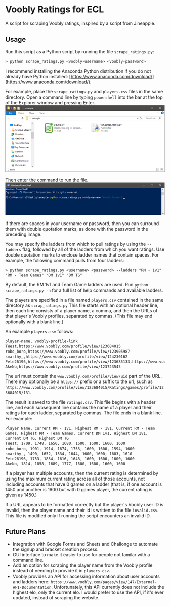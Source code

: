# Voobly Ratings for ECL

A script for scraping Voobly ratings, inspired by a script from Jineapple.

## Usage

Run this script as a Python script by running the file `scrape_ratings.py`:
```
> python scrape_ratings.py <voobly-username> <voobly-password>
```
I recommend installing the Anaconda Python distribution if you do not already have Python installed: [https://www.anaconda.com/download/](https://www.anaconda.com/download/).

For example, place the `scrape_ratings.py` and `players.csv` files in the same directory.
Open a command line by typing `powershell` into the bar at the top of the Explorer window and pressing Enter.
![File Structure](images/file-structure.png "File Structure")

Then enter the command to run the file.
![Command Input](images/command-input.png "Command Input")

If there are spaces in your username or password, then you can surround them with double quotation marks, as done with the password in the preceding image.

You may specify the ladders from which to pull ratings by using the `--ladders` flag, followed by all of the ladders from which you want ratings.
Use double quotation marks to enclose ladder names that contain spaces.
For example, the following command pulls from four ladders:
```
> python scrape_ratings.py <username> <password> --ladders "RM - 1v1" "RM - Team Games" "DM 1v1" "DM TG"
```
By default, the RM 1v1 and Team Game ladders are used.
Run `python scrape_ratings.py -h` for a full list of help commands and available ladders.

The players are specified in a file named `players.csv` contained in the same directory as `scrap_ratings.py`
This file starts with an optional header line, then each line consists of a player name, a comma, and then the URLs of that player's Voobly profiles, separated by commas.
(This file may end optionally with a blank line.)

An example `players.csv` follows:
```
player-name, voobly-profile-link
TWest,https://www.voobly.com/profile/view/123684015
robo_boro,https://www.voobly.com/profile/view/123905987
smarthy_,https://www.voobly.com/profile/view/124230162
Pete26196,https://www.voobly.com/profile/view/123685133,https://www.voobly.com/profile/view/124976639
AkeNo,https://www.voobly.com/profile/view/123723545
```

The url must contain the `www.voobly.com/profile/view/uid` part of the URL.
There may optionally be a `https://` prefix or a suffix to the url, such as `https://www.voobly.com/profile/view/123684015/Ratings/games/profile/123684015/131`.

The result is saved to the file `ratings.csv`.
This file begins with a header line, and each subsequent line contains the name of a player and their ratings for each ladder, separated by commas.
The file ends in a blank line.
For example:
```
Player Name, Current RM - 1v1, Highest RM - 1v1, Current RM - Team Games, Highest RM - Team Games, Current DM 1v1, Highest DM 1v1, Current DM TG, Highest DM TG
TWest, 1709, 1748, 1650, 1680, 1600, 1600, 1600, 1600
robo_boro, 1901, 1914, 1674, 1753, 1600, 1600, 1594, 1600
smarthy_, 1490, 1652, 1534, 1644, 1600, 1600, 1603, 1610
Pete26196, 1753, 1834, 1616, 1648, 1600, 1600, 1600, 1600
AkeNo, 1814, 1858, 1689, 1777, 1600, 1600, 1600, 1600

```

If a player has multiple accounts, then the current rating is determined by using the maximum current rating across all of those accounts, not including accounts that have 0 games on a ladder (that is, if one account is 1450 and another is 1600 but with 0 games player, the current rating is given as 1450.)

If a URL appears to be formatted correctly but the player's Voobly user ID is invalid, then the player name and their id is written to the file `invalid.csv`.
This file is modified only if running the script encounters an invalid ID.

## Future Plans
* Integration with Google Forms and Sheets and Challonge to automate the signup and bracket creation process.
* GUI interface to make it easier to use for people not familar with a command line.
* Add an option for scraping the player name from the Voobly profile instead of needing to provide it in `players.csv`.
* Voobly provides an API for accessing information about user accounts and ladders here: `https://www.voobly.com/pages/view/147/External-API-Documentation`. Unfortunately, this API currently does not include the highest elo, only the current elo. I would prefer to use the API, if it's ever updated, instead of scraping the website.
